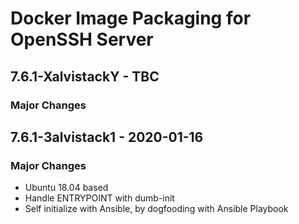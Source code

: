 # Docker Image Packaging for OpenSSH Server

## 7.6.1-XalvistackY - TBC

### Major Changes

## 7.6.1-3alvistack1 - 2020-01-16

### Major Changes

  - Ubuntu 18.04 based
  - Handle ENTRYPOINT with dumb-init
  - Self initialize with Ansible, by dogfooding with Ansible Playbook
